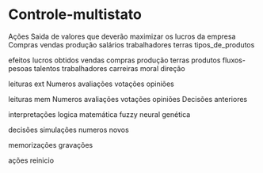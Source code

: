 Controle-multistato
===================

Ações
Saida de valores que deverão maximizar os lucros da empresa
Compras vendas produção salários trabalhadores terras tipos_de_produtos 

efeitos
lucros obtidos vendas compras produção terras produtos 
fluxos-pesoas talentos trabalhadores carreiras moral direção

leituras ext
Numeros avaliações votações opiniões


leituras mem
Numeros avaliações votações opiniões
Decisões anteriores

interpretações
logica matemática
fuzzy neural genética

decisões
simulações 
numeros novos

memorizações
gravações


ações
reinicio

